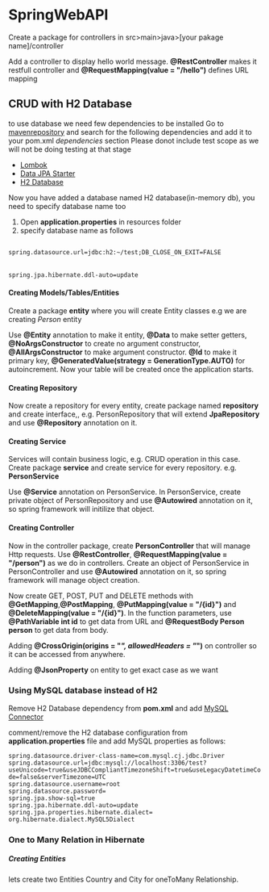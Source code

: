 # SpringWebAPI
Create a package for controllers in src>main>java>[your pakage name]/controller

Add a controller to display hello world message. **@RestController** makes it restfull controller and **@RequestMapping(value = "/hello")** defines URL mapping

## CRUD with H2 Database
to use database we need few dependencies to be installed
Go to <a href="https://mvnrepository.com/">mavenrepository</a>
and search for the following dependencies and add it to your pom.xml _dependencies_ section
Please donot include test scope as we will not be doing testing at that stage
<ul><li><a href="https://mvnrepository.com/artifact/org.projectlombok/lombok"> Lombok</a> </li>
<li><a href="https://mvnrepository.com/artifact/org.springframework.boot/spring-boot-starter-data-jpa">Data JPA Starter </a></li>
<li><a href="https://mvnrepository.com/artifact/com.h2database/h2"> H2 Database</a></li>
</ul>
Now you have added a database named H2 database(in-memory db), you need to specify database name too
<ol>
<li>Open <b>application.properties</b> in resources folder </li>
<li>specify database name as follows</li>
</ol>
<code>
spring.datasource.url=jdbc:h2:~/test;DB_CLOSE_ON_EXIT=FALSE
</code><br/>
<code>
spring.jpa.hibernate.ddl-auto=update
</code>
<h4>Creating Models/Tables/Entities</h4>
Create a package <b>entity</b> where you will create Entity classes
e.g we are creating <i>Person</i> entity 

Use **@Entity** annotation to make it entity, **@Data** to make setter getters, **@NoArgsConstructor** to create no argument constructor, **@AllArgsConstructor** to make argument constructor. **@Id** to make it primary key, **@GeneratedValue(strategy = GenerationType.AUTO)** for autoincrement.
Now your table will be created once the application starts.

<h4>Creating Repository</h4>
Now create a repository for every entity, create package named <b>repository</b> and create interface,, e.g. PersonRepository that will extend <b>JpaRepository<Person,Integer></b> and use <b>@Repository</b> annotation on it.

<h4>Creating Service</h4>
Services will contain business logic, e.g. CRUD operation in this case.
Create package <b>service</b> and create service for every repository. e.g. <b>PersonService</b>

Use **@Service** annotation on PersonService. In PersonService, create private object of PersonRepository and use **@Autowired** annotation on it, so spring framework will initilize that object.

<h4>Creating Controller</h4>

Now in the controller package, create **PersonController** that will manage Http requests.
Use **@RestController**, **@RequestMapping(value = "/person")** as we do in controllers. Create an object of PersonService in PersonController and use **@Autowired** annotation on it, so spring framework will manage object creation.

Now create GET, POST, PUT and DELETE methods with **@GetMapping**,**@PostMapping**, **@PutMapping(value = "/{id}")** and **@DeleteMapping(value = "/{id}")**. In the function parameters, use **@PathVariable int id** to get data from URL and **@RequestBody Person person** to get data from body.

Adding <b>@CrossOrigin(origins = "*", allowedHeaders = "*")</b> on controller so it can be accessed from anywhere.

Adding **@JsonProperty** on entity to get exact case as we want 

### Using MySQL database instead of H2
Remove H2 Database dependency from **pom.xml** and add <a href="https://mvnrepository.com/artifact/mysql/mysql-connector-java/8.0.19">MySQL Connector</a>

comment/remove the H2 database configuration from **application.properties** file and add MySQL properties as follows:

<code>spring.datasource.driver-class-name=com.mysql.cj.jdbc.Driver</code><br/>
<code>spring.datasource.url=jdbc:mysql://localhost:3306/test?useUnicode=true&useJDBCCompliantTimezoneShift=true&useLegacyDatetimeCode=false&serverTimezone=UTC</code><br/>
<code>spring.datasource.username=root</code><br/>
<code>spring.datasource.password=</code><br/>
<code>spring.jpa.show-sql=true</code><br/>
<code>spring.jpa.hibernate.ddl-auto=update</code><br/>
<code>spring.jpa.properties.hibernate.dialect= org.hibernate.dialect.MySQL5Dialect</code><br/>

### One to Many Relation in Hibernate
##### Creating Entities
lets create two Entities Country and City for oneToMany Relationship.
